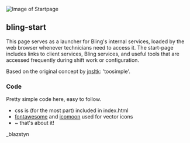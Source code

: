 ![Image of Startpage](https://blazstyn.github.io/bling-start/back/preview.png)
## bling-start
This page serves as a launcher for Bling's internal services, loaded by the web browser whenever technicians need to access it. The start-page includes links to client services, Bling services, and useful tools that are accessed frequently during shift work or configuration.

Based on the original concept by [jnsltk](https://github.com/jnsltk/startpages): 'toosimple'.

### Code
Pretty simple code here, easy to follow.
* css is (for the most part) included in index.html
* [fontawesome](http://fontawesome.io/) and [icomoon](https://icomoon.io/) used for vector icons
* ~ that's about it!

_blazstyn
